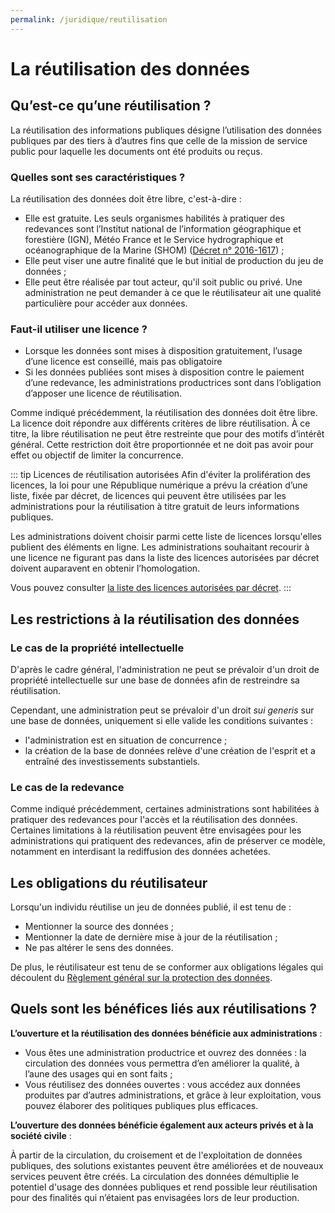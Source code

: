 ```yaml
---
permalink: /juridique/reutilisation
---
```


# La réutilisation des données

## Qu’est-ce qu’une réutilisation ?                    

La réutilisation des informations publiques désigne l’utilisation des données publiques par des tiers à d’autres fins que celle de la mission de service public pour laquelle les documents ont été produits ou reçus.           

###  Quelles sont ses caractéristiques ?                    

 La réutilisation des données doit être libre, c'est-à-dire :
* Elle est gratuite. Les seuls organismes habilités à pratiquer des redevances sont l’Institut national de l’information géographique et forestière (IGN), Météo France et le Service hydrographique et océanographique de la Marine (SHOM) ([Décret n° 2016-1617](https://www.legifrance.gouv.fr/affichTexte.do?cidTexte=JORFTEXT000033500726&categorieLien=id)) ; 
* Elle peut viser une autre finalité que le but initial de production du jeu de données ;
* Elle peut être réalisée par tout acteur, qu'il soit public ou privé. Une administration ne peut demander à ce que le réutilisateur ait une qualité particulière pour accéder aux données.

### Faut-il utiliser une licence ?                    

* Lorsque les données sont mises à disposition gratuitement, l’usage d’une licence est conseillé, mais pas obligatoire
* Si les données publiées sont mises à disposition contre le paiement d’une redevance, les administrations productrices sont dans l’obligation d’apposer une licence de réutilisation.

Comme indiqué précédemment, la réutilisation des données doit être libre. La licence doit répondre aux différents critères de libre réutilisation. À ce titre, la libre réutilisation ne peut être restreinte que pour des motifs d’intérêt général. Cette restriction doit être proportionnée et ne doit pas avoir pour effet ou objectif de limiter la concurrence.

::: tip Licences de réutilisation autorisées
Afin d'éviter la prolifération des licences, la loi pour une République numérique a prévu la création d’une liste, fixée par décret, de licences qui peuvent être utilisées par les administrations pour la réutilisation à titre gratuit de leurs informations publiques.

Les administrations doivent choisir parmi cette liste de licences lorsqu'elles publient des éléments en ligne. Les administrations souhaitant recourir à une licence ne figurant pas dans la liste des licences autorisées par décret doivent auparavent en obtenir l’homologation.

Vous pouvez consulter [la liste des licences autorisées par décret](https://www.data.gouv.fr/fr/licences).
:::

##  Les restrictions à la réutilisation des données 


### Le cas de la propriété intellectuelle 

D'après le cadre général, l'administration ne peut se prévaloir d'un droit de propriété intellectuelle sur une base de données afin de restreindre sa réutilisation.

Cependant, une administration peut se prévaloir d'un droit *sui generis* sur une base de données, uniquement si elle valide les conditions suivantes : 
- l'administration est en situation de concurrence ;
- la création de la base de données relève d'une création de l'esprit et a entraîné des investissements substantiels. 

### Le cas de la redevance 

Comme indiqué précédemment, certaines administrations sont habilitées à pratiquer des redevances pour l'accès et la réutilisation des données. Certaines limitations à la réutilisation peuvent être envisagées pour les administrations qui pratiquent des redevances, afin de préserver ce modèle, notamment en interdisant la rediffusion des données achetées. 

## Les obligations du réutilisateur

Lorsqu'un individu réutilise un jeu de données publié, il est tenu de :
* Mentionner la source des données ;
* Mentionner la date de dernière mise à jour de la réutilisation ; 
* Ne pas altérer le sens des données. 

De plus, le réutilisateur est tenu de se conformer aux obligations légales qui découlent du [Règlement général sur la protection des données](https://www.legifrance.gouv.fr/affichTexte.do?cidTexte=JORFTEXT000037085952&categorieLien=id). 

##  Quels sont les bénéfices liés aux réutilisations ?

**L’ouverture et la réutilisation des données bénéficie aux administrations** :
* Vous êtes une administration productrice et ouvrez des données : la circulation des données vous permettra d’en améliorer la qualité, à l’aune des usages qui en sont faits ;
* Vous réutilisez des données ouvertes : vous accédez aux données produites par d’autres administrations, et grâce à leur exploitation, vous pouvez élaborer des politiques publiques plus efficaces.

**L’ouverture des données bénéficie également aux acteurs privés et à la société civile** : 

À partir de la circulation, du croisement et de l'exploitation de données publiques, des solutions existantes peuvent être améliorées et de nouveaux services peuvent être créés. La circulation des données démultiplie le potentiel d'usage des données publiques et rend possible leur réutilisation pour des finalités qui n’étaient pas envisagées lors de leur production.        

